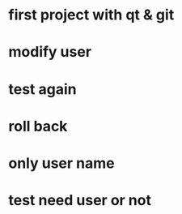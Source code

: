 # first project with qt & git

# modify user

# test again

# roll back

# only user name

# test need user or not
